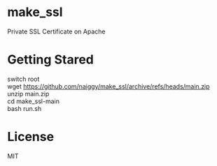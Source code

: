 # make_ssl
Private SSL Certificate on Apache

# Getting Stared
switch root <br>
wget https://github.com/naiggy/make_ssl/archive/refs/heads/main.zip <br>
unzip main.zip <br>
cd make_ssl-main <br>
bash run.sh <br>

# License
MIT 
